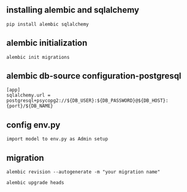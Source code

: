## installing alembic and sqlalchemy
```
pip install alembic sqlalchemy
```
## alembic initialization
```
alembic init migrations
```
## alembic db-source configuration-postgresql
```
[app]
sqlalchemy.url = postgresql+psycopg2://${DB_USER}:${DB_PASSWORD}@${DB_HOST}:{port}/${DB_NAME}
```
## config env.py
```
import model to env.py as Admin setup
```
## migration
```
alembic revision --autogenerate -m "your migration name"
```
```
alembic upgrade heads
```
